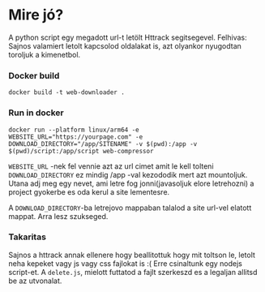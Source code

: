 # Mire jó?

A python script egy megadott url-t letölt Httrack segitsegevel.
Felhivas:
Sajnos valamiert letolt kapcsolod oldalakat is, azt olyankor nyugodtan toroljuk a kimenetbol.

### Docker build

`docker build -t web-downloader .`

### Run in docker

`docker run --platform linux/arm64 -e WEBSITE_URL="https://yourpage.com" -e DOWNLOAD_DIRECTORY="/app/SITENAME" -v $(pwd):/app -v $(pwd)/script:/app/script web-compressor`

`WEBSITE_URL` -nek fel vennie azt az url cimet amit le kell tolteni
`DOWNLOAD_DIRECTORY` ez mindig /app -val kezododik mert azt mountoljuk. Utana adj meg egy nevet, ami letre fog jonni(javasoljuk elore letrehozni) a project gyokerbe es oda kerul a site lementesre.

A `DOWNLOAD_DIRECTORY`-ba letrejovo mappaban talalod a site url-vel elatott mappat. Arra lesz szukseged.

### Takaritas

Sajnos a httrack annak ellenere hogy beallitottuk hogy mit toltson le, letolt neha kepeket vagy js vagy css fajlokat is :( 
Erre csinaltunk egy nodejs script-et. A `delete.js`, mielott futtatod a fajlt szerkeszd es a legaljan allitsd be az utvonalat.
